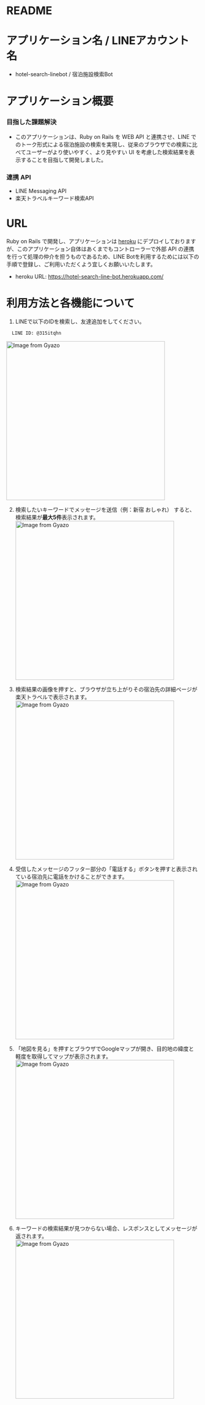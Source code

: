 # README

# アプリケーション名 / LINEアカウント名
- hotel-search-linebot / 宿泊施設検索Bot

# アプリケーション概要

### 目指した課題解決
- このアプリケーションは、Ruby on Rails を WEB API と連携させ、LINE でのトーク形式による宿泊施設の検索を実現し、従来のブラウザでの検索に比べてユーザーがより使いやすく、より見やすい UI を考慮した検索結果を表示することを目指して開発しました。


### 連携 API
- LINE Messaging API
- 楽天トラベルキーワード検索API

# URL
Ruby on Rails で開発し、アプリケーションは [heroku](https://hotel-search-line-bot.herokuapp.com/) にデプロイしておりますが、このアプリケーション自体はあくまでもコントローラーで外部 API の連携を行って処理の仲介を担うものであるため、LINE Botを利用するためには以下の手順で登録し、ご利用いただくよう宜しくお願いいたします。

- heroku URL: https://hotel-search-line-bot.herokuapp.com/


# 利用方法と各機能について
1. LINEで以下のIDを検索し、友達追加をしてください。

```
  LINE ID: @315itqhn
```

<a href="https://gyazo.com/a18e47da6c8a9424c96985dd39cd7f50"><img src="https://i.gyazo.com/a18e47da6c8a9424c96985dd39cd7f50.jpg" alt="Image from Gyazo" width="414px"/></a>



2. 検索したいキーワードでメッセージを送信（例：新宿 おしゃれ） すると、検索結果が**最大5件**表示されます。
<a href="https://gyazo.com/b961560251eeefb9a5ce0129fd3c7474"><img src="https://i.gyazo.com/b961560251eeefb9a5ce0129fd3c7474.jpg" alt="Image from Gyazo" width="414px"/></a>



3. 検索結果の画像を押すと、ブラウザが立ち上がりその宿泊先の詳細ページが楽天トラベルで表示されます。
<a href="https://gyazo.com/8c0a98718d76d16e3d221529ce6ac38e"><img src="https://i.gyazo.com/8c0a98718d76d16e3d221529ce6ac38e.jpg" alt="Image from Gyazo" width="414px"/></a>



4. 受信したメッセージのフッター部分の「電話する」ボタンを押すと表示されている宿泊先に電話をかけることができます。
<a href="https://gyazo.com/2d7f92f308bb3d7c683fb1509baef5dd"><img src="https://i.gyazo.com/2d7f92f308bb3d7c683fb1509baef5dd.jpg" alt="Image from Gyazo" width="414px"/></a>



5. 「地図を見る」を押すとブラウザでGoogleマップが開き、目的地の緯度と軽度を取得してマップが表示されます。
<a href="https://gyazo.com/a0f6a66b81e9241a76f0f944b549d8d9"><img src="https://i.gyazo.com/a0f6a66b81e9241a76f0f944b549d8d9.jpg" alt="Image from Gyazo" width="414px"/></a>



6. キーワードの検索結果が見つからない場合、レスポンスとしてメッセージが返されます。
<a href="https://gyazo.com/9087ac02437c7edb0de6578435ad7c1e"><img src="https://i.gyazo.com/9087ac02437c7edb0de6578435ad7c1e.jpg" alt="Image from Gyazo" width="414px"/></a>
